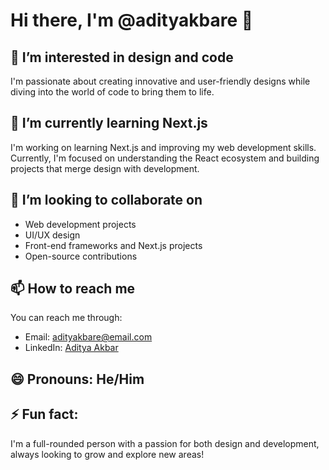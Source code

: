 # Hi there, I'm @adityakbare 👋

## 👀 I’m interested in design and code
I'm passionate about creating innovative and user-friendly designs while diving into the world of code to bring them to life. 

## 🌱 I’m currently learning Next.js
I'm working on learning Next.js and improving my web development skills. Currently, I'm focused on understanding the React ecosystem and building projects that merge design with development.

## 💞️ I’m looking to collaborate on
- Web development projects
- UI/UX design
- Front-end frameworks and Next.js projects
- Open-source contributions

## 📫 How to reach me
You can reach me through:
- Email: [adityakbare@email.com](mailto:adityakbare.connect@gmail.com)
- LinkedIn: [Aditya Akbar](https://www.linkedin.com/in/adityakbare)

## 😄 Pronouns: He/Him

## ⚡ Fun fact: 
I'm a full-rounded person with a passion for both design and development, always looking to grow and explore new areas!
